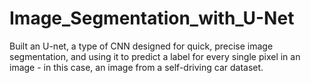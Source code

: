 # Image_Segmentation_with_U-Net
Built an U-net, a type of CNN designed for quick, precise image segmentation, and using it to predict a label for every single pixel in an image - in this case, an image from a self-driving car dataset.
